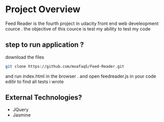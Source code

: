 # Project Overview
Feed Reader is  the fourth project in udacity front end web develeopment cource . 
the objective of this cource is test my ability to test my code 


## step to run application ?

download the files 
```bash
git clone https://github.com/moafaqS/Feed-Reader.git
```
and run index.html in the browser .
and open feedreader.js in your code editir to find all tests i wrote


## External Technologies?

- JQuery
- Jasmine


